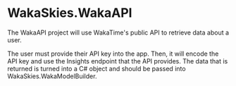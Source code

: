 ﻿# WakaSkies.WakaAPI
The WakaAPI project will use WakaTime's public API to retrieve data about a user.

The user must provide their API key into the app. 
Then, it will encode the API key and use the Insights endpoint that the API provides.
The data that is returned is turned into a C# object and should be passed into WakaSkies.WakaModelBuilder.
